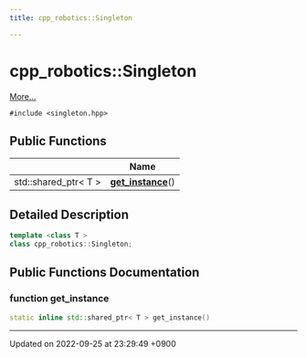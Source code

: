 ```yaml
---
title: cpp_robotics::Singleton

---
```


# cpp_robotics::Singleton



 [More...](#detailed-description)


`#include <singleton.hpp>`

## Public Functions

|                | Name           |
| -------------- | -------------- |
| std::shared_ptr< T > | **[get_instance](/cpp_robotics/doxybook/Classes/classcpp__robotics_1_1Singleton/#function-get-instance)**() |

## Detailed Description

```cpp
template <class T >
class cpp_robotics::Singleton;
```

## Public Functions Documentation

### function get_instance

```cpp
static inline std::shared_ptr< T > get_instance()
```


-------------------------------

Updated on 2022-09-25 at 23:29:49 +0900